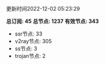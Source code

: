 更新时间2022-12-02 05:23:29

**总订阅: 45**
**总节点: 1237**
**有效节点: 343**
- ssr节点: 33
- v2ray节点: 305
- ss节点: 3
- trojan节点: 2
